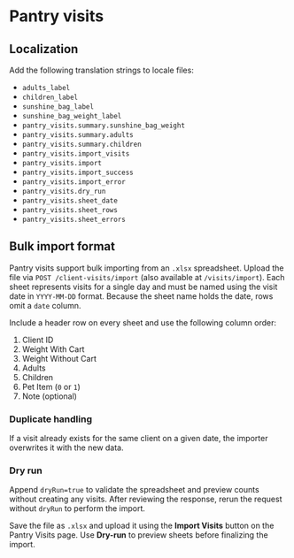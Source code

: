# Pantry visits

## Localization

Add the following translation strings to locale files:

- `adults_label`
- `children_label`
- `sunshine_bag_label`
- `sunshine_bag_weight_label`
- `pantry_visits.summary.sunshine_bag_weight`
- `pantry_visits.summary.adults`
- `pantry_visits.summary.children`
- `pantry_visits.import_visits`
- `pantry_visits.import`
- `pantry_visits.import_success`
- `pantry_visits.import_error`
- `pantry_visits.dry_run`
- `pantry_visits.sheet_date`
- `pantry_visits.sheet_rows`
- `pantry_visits.sheet_errors`

## Bulk import format
 
Pantry visits support bulk importing from an `.xlsx` spreadsheet. Upload the file via `POST /client-visits/import` (also available at `/visits/import`). Each sheet represents visits for a single day and must be named using the visit date in `YYYY-MM-DD` format. Because the sheet name holds the date, rows omit a `date` column.

Include a header row on every sheet and use the following column order:

1. Client ID
2. Weight With Cart
3. Weight Without Cart
4. Adults
5. Children
6. Pet Item (`0` or `1`)
7. Note (optional)

### Duplicate handling

If a visit already exists for the same client on a given date, the importer overwrites it with the new data.

### Dry run

Append `dryRun=true` to validate the spreadsheet and preview counts without creating any visits. After reviewing the response, rerun the request without `dryRun` to perform the import.

Save the file as `.xlsx` and upload it using the **Import Visits** button on the Pantry Visits page. Use **Dry-run** to preview sheets before finalizing the import.
